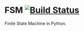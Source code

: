 # FSM [![Build Status](https://travis-ci.org/gentom/state-machine.svg?branch=master)](https://travis-ci.org/gentom/state-machine)  
Finite State Machine in Python.